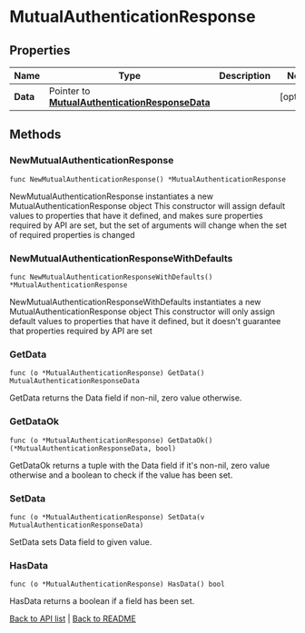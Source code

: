 # MutualAuthenticationResponse

## Properties

Name | Type | Description | Notes
------------ | ------------- | ------------- | -------------
**Data** | Pointer to [**MutualAuthenticationResponseData**](MutualAuthenticationResponseData.md) |  | [optional] 

## Methods

### NewMutualAuthenticationResponse

`func NewMutualAuthenticationResponse() *MutualAuthenticationResponse`

NewMutualAuthenticationResponse instantiates a new MutualAuthenticationResponse object
This constructor will assign default values to properties that have it defined,
and makes sure properties required by API are set, but the set of arguments
will change when the set of required properties is changed

### NewMutualAuthenticationResponseWithDefaults

`func NewMutualAuthenticationResponseWithDefaults() *MutualAuthenticationResponse`

NewMutualAuthenticationResponseWithDefaults instantiates a new MutualAuthenticationResponse object
This constructor will only assign default values to properties that have it defined,
but it doesn't guarantee that properties required by API are set

### GetData

`func (o *MutualAuthenticationResponse) GetData() MutualAuthenticationResponseData`

GetData returns the Data field if non-nil, zero value otherwise.

### GetDataOk

`func (o *MutualAuthenticationResponse) GetDataOk() (*MutualAuthenticationResponseData, bool)`

GetDataOk returns a tuple with the Data field if it's non-nil, zero value otherwise
and a boolean to check if the value has been set.

### SetData

`func (o *MutualAuthenticationResponse) SetData(v MutualAuthenticationResponseData)`

SetData sets Data field to given value.

### HasData

`func (o *MutualAuthenticationResponse) HasData() bool`

HasData returns a boolean if a field has been set.


[Back to API list](../README.md#documentation-for-api-endpoints) | [Back to README](../README.md)
